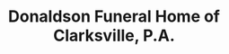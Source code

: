 ---
title: "Donaldson Funeral Home of Clarksville, P.A."
url: /clarksville/donaldson-funeral-home-of-clarksville-p-a/
shop: funeral directors
---
